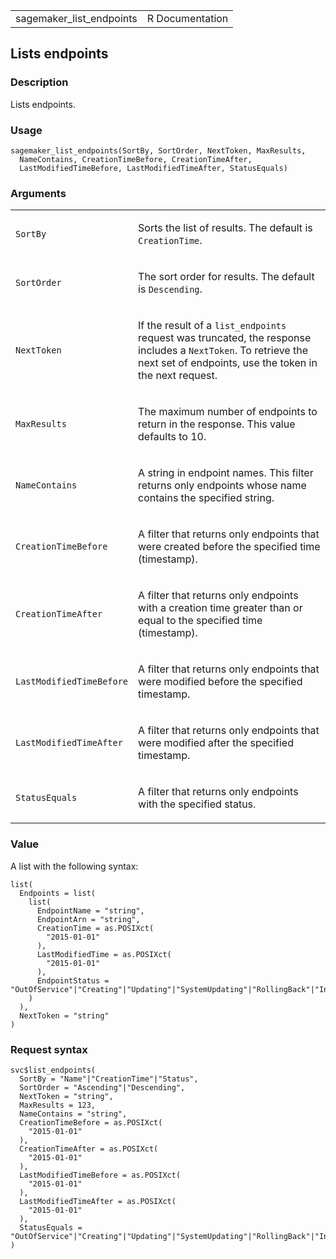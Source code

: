 <table style="width: 100%;">
<tbody>
<tr class="odd">
<td>sagemaker_list_endpoints</td>
<td style="text-align: right;">R Documentation</td>
</tr>
</tbody>
</table>

## Lists endpoints

### Description

Lists endpoints.

### Usage

    sagemaker_list_endpoints(SortBy, SortOrder, NextToken, MaxResults,
      NameContains, CreationTimeBefore, CreationTimeAfter,
      LastModifiedTimeBefore, LastModifiedTimeAfter, StatusEquals)

### Arguments

<table>
<colgroup>
<col style="width: 35%" />
<col style="width: 65%" />
</colgroup>
<tbody>
<tr class="odd">
<td><code id="sagemaker_list_endpoints_:_SortBy">SortBy</code></td>
<td><p>Sorts the list of results. The default is
<code>CreationTime</code>.</p></td>
</tr>
<tr class="even">
<td><code
id="sagemaker_list_endpoints_:_SortOrder">SortOrder</code></td>
<td><p>The sort order for results. The default is
<code>Descending</code>.</p></td>
</tr>
<tr class="odd">
<td><code
id="sagemaker_list_endpoints_:_NextToken">NextToken</code></td>
<td><p>If the result of a <code>list_endpoints</code> request was
truncated, the response includes a <code>NextToken</code>. To retrieve
the next set of endpoints, use the token in the next request.</p></td>
</tr>
<tr class="even">
<td><code
id="sagemaker_list_endpoints_:_MaxResults">MaxResults</code></td>
<td><p>The maximum number of endpoints to return in the response. This
value defaults to 10.</p></td>
</tr>
<tr class="odd">
<td><code
id="sagemaker_list_endpoints_:_NameContains">NameContains</code></td>
<td><p>A string in endpoint names. This filter returns only endpoints
whose name contains the specified string.</p></td>
</tr>
<tr class="even">
<td><code
id="sagemaker_list_endpoints_:_CreationTimeBefore">CreationTimeBefore</code></td>
<td><p>A filter that returns only endpoints that were created before the
specified time (timestamp).</p></td>
</tr>
<tr class="odd">
<td><code
id="sagemaker_list_endpoints_:_CreationTimeAfter">CreationTimeAfter</code></td>
<td><p>A filter that returns only endpoints with a creation time greater
than or equal to the specified time (timestamp).</p></td>
</tr>
<tr class="even">
<td><code
id="sagemaker_list_endpoints_:_LastModifiedTimeBefore">LastModifiedTimeBefore</code></td>
<td><p>A filter that returns only endpoints that were modified before
the specified timestamp.</p></td>
</tr>
<tr class="odd">
<td><code
id="sagemaker_list_endpoints_:_LastModifiedTimeAfter">LastModifiedTimeAfter</code></td>
<td><p>A filter that returns only endpoints that were modified after the
specified timestamp.</p></td>
</tr>
<tr class="even">
<td><code
id="sagemaker_list_endpoints_:_StatusEquals">StatusEquals</code></td>
<td><p>A filter that returns only endpoints with the specified
status.</p></td>
</tr>
</tbody>
</table>

### Value

A list with the following syntax:

    list(
      Endpoints = list(
        list(
          EndpointName = "string",
          EndpointArn = "string",
          CreationTime = as.POSIXct(
            "2015-01-01"
          ),
          LastModifiedTime = as.POSIXct(
            "2015-01-01"
          ),
          EndpointStatus = "OutOfService"|"Creating"|"Updating"|"SystemUpdating"|"RollingBack"|"InService"|"Deleting"|"Failed"
        )
      ),
      NextToken = "string"
    )

### Request syntax

    svc$list_endpoints(
      SortBy = "Name"|"CreationTime"|"Status",
      SortOrder = "Ascending"|"Descending",
      NextToken = "string",
      MaxResults = 123,
      NameContains = "string",
      CreationTimeBefore = as.POSIXct(
        "2015-01-01"
      ),
      CreationTimeAfter = as.POSIXct(
        "2015-01-01"
      ),
      LastModifiedTimeBefore = as.POSIXct(
        "2015-01-01"
      ),
      LastModifiedTimeAfter = as.POSIXct(
        "2015-01-01"
      ),
      StatusEquals = "OutOfService"|"Creating"|"Updating"|"SystemUpdating"|"RollingBack"|"InService"|"Deleting"|"Failed"
    )
